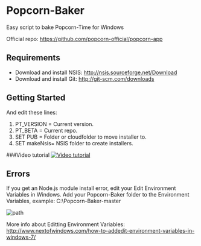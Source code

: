 Popcorn-Baker
=============
Easy script to bake Popcorn-Time for Windows

Official repo: https://github.com/popcorn-official/popcorn-app

## Requirements
- Download and install NSIS: http://nsis.sourceforge.net/Download
- Download and install Git: http://git-scm.com/downloads

## Getting Started
And edit these lines:

1. PT_VERSION = Current version.
2. PT_BETA = Current repo.
3. SET PUB = Folder or cloudfolder to move installer to.
4. SET makeNsis= NSIS folder to create installers.

###Video tutorial
[![Video tutorial](http://img.youtube.com/vi/n7O3JZD_LKg/0.jpg)](http://youtu.be/n7O3JZD_LKg)

## Errors
If you get an Node.js module install error, edit your Edit Environment Variables in Windows.
Add your Popcorn-Baker folder to the Environment Variables, example: C:\Popcorn-Baker-master

![path](http://www.nextofwindows.com/wp-content/uploads/2010/05/add_to_PATH.png)

More info about Editting Environment Variables: http://www.nextofwindows.com/how-to-addedit-environment-variables-in-windows-7/




